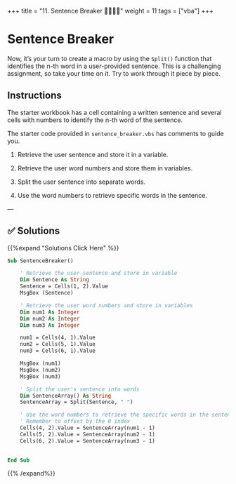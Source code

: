 +++
title = "11. Sentence Breaker 👩‍🎓👨‍🎓"
weight = 11
tags = ["vba"] 
+++



# Sentence Breaker

Now, it’s your turn to create a macro by using the `Split()` function that identifies the n-th word in a user-provided sentence. This is a challenging assignment, so take your time on it. Try to work through it piece by piece.

## Instructions

The starter workbook has a cell containing a written sentence and several cells with numbers to identify the n-th word of the sentence.

The starter code provided in `sentence_breaker.vbs` has comments to guide you.

1. Retrieve the user sentence and store it in a variable.

2. Retrieve the user word numbers and store them in variables.

3. Split the user sentence into separate words.

4. Use the word numbers to retrieve specific words in the sentence.

—

## ✅ Solutions
{{%expand "Solutions Click Here" %}}
```vb
Sub SentenceBreaker()

    ' Retrieve the user sentence and store in variable
    Dim Sentence As String
    Sentence = Cells(1, 2).Value
    MsgBox (Sentence)

    ' Retrieve the user word numbers and store in variables
    Dim num1 As Integer
    Dim num2 As Integer
    Dim num3 As Integer

    num1 = Cells(4, 1).Value
    num2 = Cells(5, 1).Value
    num3 = Cells(6, 1).Value

    MsgBox (num1)
    MsgBox (num2)
    MsgBox (num3)

    ' Split the user's sentence into words
    Dim SentenceArray() As String
    SentenceArray = Split(Sentence, " ")

    ' Use the word numbers to retrieve the specific words in the sentence
    ' Remember to offset by the 0 index
    Cells(4, 2).Value = SentenceArray(num1 - 1)
    Cells(5, 2).Value = SentenceArray(num2 - 1)
    Cells(6, 2).Value = SentenceArray(num3 - 1)
    

End Sub
```
{{% /expand%}}